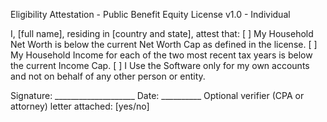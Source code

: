 Eligibility Attestation - Public Benefit Equity License v1.0 - Individual

I, [full name], residing in [country and state], attest that:
[ ] My Household Net Worth is below the current Net Worth Cap as defined in the license.
[ ] My Household Income for each of the two most recent tax years is below the current Income Cap.
[ ] I Use the Software only for my own accounts and not on behalf of any other person or entity.

Signature: ____________________  Date: __________
Optional verifier (CPA or attorney) letter attached: [yes/no]

